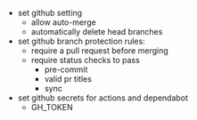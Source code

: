 - set github setting
  - allow auto-merge
  - automatically delete head branches
- set github branch protection rules:
  - require a pull request before merging
  - require status checks to pass
    - pre-commit
    - valid pr titles
    - sync
- set github secrets for actions and dependabot
  - GH_TOKEN
